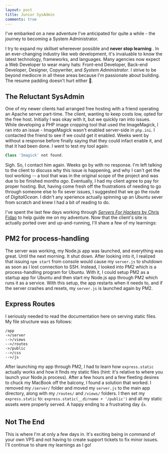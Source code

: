 ```yaml
---
layout: post
title: Junior SysAdmin
comments: true
---
```


I've embarked on a new adventure I've anticipated for quite a while - the journey to becoming a System Administrator.

I try to expand my skillset whereever possible and **never stop learning** . In an ever-changing industry like web development, it's invaluable to know the latest technology, frameworks, and languages. Many agencies now expect a Web Developer to wear many hats: Front-end Developer, Back-end Developer, Designer, Copywriter, and *System Administrator*. I strive to be beyond mediocre in all these areas because I'm passionate about building. The resume padding doesn't hurt either 🤗.

## The Reluctant SysAdmin

One of my newer clients had arranged free hosting with a friend operating an Apache server part-time. The client, wanting to keep costs low, opted for the free host. Initially I was okay with it, but we quickly ran into issues. While developing a PHP image cropping tool that used the ImageMagick, I ran into an issue - ImageMagick wasn't enabled server-side in `php.ini`. I contacted the friend to see if we could get it enabled. Weeks went by without a response before finally saying that they could infact enable it, and that it had been done. I went to test my tool again:

```php
Class 'Imagick' not found.
```

Sigh. So, I contact him again. Weeks go by with no response. I'm left talking to the client to discuss why this issue is happening, and why I can't get the tool working -- a tool that was in the original scope of the project and was due to be finished *months ago*. Eventually, I had my client agree to pay for proper hosting. But, having come fresh off the frustrations of needing to go through someone else to fix sever issues, I suggested that we go the route of *DigitalOcean*. I didn't any xperience actually spinning up an Ubuntu sever from scratch and knew I had a bit of reading to do.

I've spent the last few days working through [*Servers For Hackers* by Chris Fidao](https://book.serversforhackers.com/) to help guide me on my adventure. Now that the client's site is actually ported over and up-and-running, I'll share a few of my learnings:

## PM2 for process-handling

The server was working, my Node.js app was launched, and everything was great. Until the next morning. It shut down. After looking into it, I realized that issuing `npm start` from console would cause my `server.js` to shutdown as soon as I lost connection to SSH. Instead, I looked into PM2 which is a process-handling program for Ubuntu. With it, I could setup PM2 as a startup app for Ubuntu and then start my Node.js app through PM2 which runs it as a service. With this setup, the app restarts when it needs to, and if the server crashes and resets, my `server.js` is launched again by PM2.

## Express Routes

I seriously needed to read the documentation here on serving static files. My file structure was as follows:

```
/app
->/server
-->/views
-->/routes
->/public
-->/css
-->/js
```

After launching my app through PM2, I had to learn how `express.static` actually works and how it finds my static files (hint: it's relative to where you launch your Node.js process). After a few hours and a few fleeting desires to chuck my MacBook off the balcony, I found a solution that worked. I removed my `/server/` folder and moved my `server.js` to the main app directory, along with my `/routes/` and `/views/` folders. I then set my `express.static` to: `express.static(__dirname + '/public')` and all my static assets were properly served. A happy ending to a frustrating day 👍.

## Not The End

This is where I'm at only a few days in. It's exciting being in command of your own VPS and not having to create support tickets to fix minor issues. I'll continue to share my learnings as I go!



